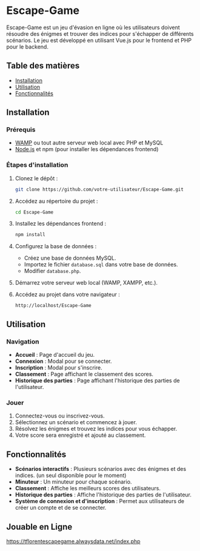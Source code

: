 # Escape-Game

Escape-Game est un jeu d'évasion en ligne où les utilisateurs doivent résoudre des énigmes et trouver des indices pour s'échapper de différents scénarios. Le jeu est développé en utilisant Vue.js pour le frontend et PHP pour le backend.

## Table des matières

- [Installation](#installation)
- [Utilisation](#utilisation)
- [Fonctionnalités](#fonctionnalités)

## Installation

### Prérequis

- [WAMP](https://www.wampserver.com/) ou tout autre serveur web local avec PHP et MySQL
- [Node.js](https://nodejs.org/) et npm (pour installer les dépendances frontend)

### Étapes d'installation

1. Clonez le dépôt :

    ```bash
    git clone https://github.com/votre-utilisateur/Escape-Game.git
    ```

2. Accédez au répertoire du projet :

    ```bash
    cd Escape-Game
    ```

3. Installez les dépendances frontend :

    ```bash
    npm install
    ```

4. Configurez la base de données :

    - Créez une base de données MySQL.
    - Importez le fichier `database.sql` dans votre base de données.
    - Modifier `database.php`.

6. Démarrez votre serveur web local (WAMP, XAMPP, etc.).

7. Accédez au projet dans votre navigateur :

    ```
    http://localhost/Escape-Game
    ```

## Utilisation

### Navigation

- **Accueil** : Page d'accueil du jeu.
- **Connexion** : Modal pour se connecter.
- **Inscription** : Modal pour s'inscrire.
- **Classement** : Page affichant le classement des scores.
- **Historique des parties** : Page affichant l'historique des parties de l'utilisateur.

### Jouer

1. Connectez-vous ou inscrivez-vous.
2. Sélectionnez un scénario et commencez à jouer.
3. Résolvez les énigmes et trouvez les indices pour vous échapper.
4. Votre score sera enregistré et ajouté au classement.

## Fonctionnalités

- **Scénarios interactifs** : Plusieurs scénarios avec des énigmes et des indices. (un seul disponible pour le moment)
- **Minuteur** : Un minuteur pour chaque scénario.
- **Classement** : Affiche les meilleurs scores des utilisateurs.
- **Historique des parties** : Affiche l'historique des parties de l'utilisateur.
- **Système de connexion et d'inscription** : Permet aux utilisateurs de créer un compte et de se connecter.

## Jouable en Ligne

https://tflorentescapegame.alwaysdata.net/index.php